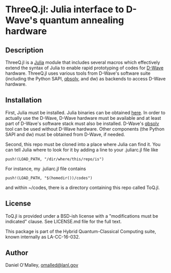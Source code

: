 ThreeQ.jl: Julia interface to D-Wave's quantum annealing hardware
===============================

Description
-----------

ThreeQ.jl is a [Julia](http://julialang.org/) module that includes several macros which effectively extend the syntax of Julia to enable rapid prototyping of codes for [D-Wave](https://www.dwavesys.com/) hardware. ThreeQ.jl uses various tools from D-Wave's software suite (including the Python SAPI, [qbsolv](https://github.com/dwavesystems/qbsolv), and dw) as backends to access D-Wave hardware.

Installation
------------

First, Julia  must be installed. Julia binaries can be obtained [here](http://julialang.org/downloads/). In order to actually use the D-Wave, D-Wave hardware must be available and at least part of D-Wave's software stack must also be installed. D-Wave's [qbsolv](https://github.com/dwavesystems/qbsolv) tool can be used without D-Wave hardware. Other components (the Python SAPI and dw) must be obtained from D-Wave, if needed.

Second, this repo must be cloned into a place where Julia can find it. You can tell Julia where to look for it by adding a line to your .juliarc.jl file like
```
push!(LOAD_PATH, "/dir/where/this/repo/is")
```
For instance, my .juliarc.jl file contains
```
push!(LOAD_PATH, "$(homedir())/codes")
```
and within ~/codes, there is a directory containing this repo called ToQ.jl.

License
-------

ToQ.jl is provided under a BSD-ish license with a "modifications must be indicated" clause.  See LICENSE.md file for the full text.

This package is part of the Hybrid Quantum-Classical Computing suite, known internally as LA-CC-16-032.

Author
------

Daniel O'Malley, <omalled@lanl.gov>
